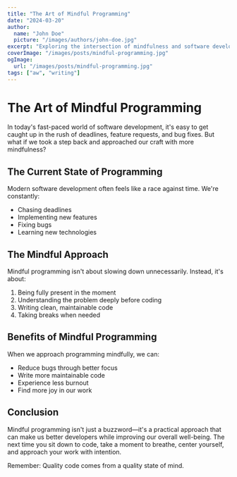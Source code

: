 ```yaml
---
title: "The Art of Mindful Programming"
date: "2024-03-20"
author:
  name: "John Doe"
  picture: "/images/authors/john-doe.jpg"
excerpt: "Exploring the intersection of mindfulness and software development, and how being present can make you a better programmer."
coverImage: "/images/posts/mindful-programming.jpg"
ogImage:
  url: "/images/posts/mindful-programming.jpg"
tags: ["aw", "writing"]
---
```


# The Art of Mindful Programming

In today's fast-paced world of software development, it's easy to get caught up in the rush of deadlines, feature requests, and bug fixes. But what if we took a step back and approached our craft with more mindfulness?

## The Current State of Programming

Modern software development often feels like a race against time. We're constantly:
- Chasing deadlines
- Implementing new features
- Fixing bugs
- Learning new technologies

## The Mindful Approach

Mindful programming isn't about slowing down unnecessarily. Instead, it's about:
1. Being fully present in the moment
2. Understanding the problem deeply before coding
3. Writing clean, maintainable code
4. Taking breaks when needed

## Benefits of Mindful Programming

When we approach programming mindfully, we can:
- Reduce bugs through better focus
- Write more maintainable code
- Experience less burnout
- Find more joy in our work

## Conclusion

Mindful programming isn't just a buzzword—it's a practical approach that can make us better developers while improving our overall well-being. The next time you sit down to code, take a moment to breathe, center yourself, and approach your work with intention.

Remember: Quality code comes from a quality state of mind. 
